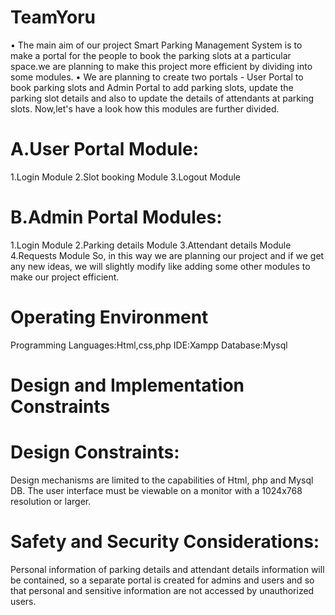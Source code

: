 # TeamYoru
• The main aim of our project Smart Parking Management System is to make a portal for the people to book the parking slots at a particular space.we are planning to make this         project more efficient by dividing into some modules.
• We are planning to create two portals - User Portal to book parking slots and Admin Portal to add parking slots, update the parking slot details and also to update the             details of attendants at parking slots.
Now,let's have a look how this modules are further divided.
# A.User Portal Module:
  1.Login Module 
  2.Slot booking Module 
  3.Logout Module 
# B.Admin Portal Modules:
  1.Login Module
  2.Parking details Module 
  3.Attendant details Module 
  4.Requests Module 
So, in this way we are planning our project and if we get any new ideas, we will slightly modify like adding some other modules to make our project efficient.
# Operating Environment
Programming Languages:Html,css,php
IDE:Xampp
Database:Mysql
# Design and Implementation Constraints
# Design Constraints:
Design mechanisms are limited to the capabilities of Html, php and Mysql DB. The user interface must be viewable on a monitor with a 1024x768 resolution or larger.
# Safety and Security Considerations:
Personal information of parking details and attendant details information will be contained, so a separate portal is created for admins and users and so that personal and sensitive information are not accessed by unauthorized users.

